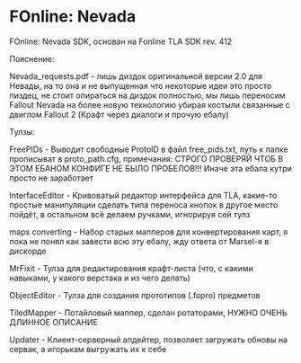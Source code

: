 # FOnline: Nevada
FOnline: Nevada SDK, основан на Fonline TLA SDK rev. 412

Пояснение:

Nevada_requests.pdf - лишь диздок оригинальной версии 2.0 для Невады, на то она и не выпущенная что некоторые идеи это просто пиздец, не стоит опираться на диздок полностью, мы лишь переносим Fallout Nevada на более новую технологию убирая костыли связанные с двиглом Fallout 2 (Крафт через диалоги и прочую ебалу)

Тулзы:

FreePIDs - Выводит свободные ProtoID в файл free_pids.txt, путь к папке прописыват в proto_path.cfg, примечания: СТРОГО ПРОВЕРЯЙ ЧТОБ В ЭТОМ ЕБАНОМ КОНФИГЕ НЕ БЫЛО ПРОБЕЛОВ!!! Иначе эта ебала кутри просто не заработает

InterfaceEditor - Кривоватый редактор интерфейса для TLA, какие-то простые манипуляции сделать типа переноса кнопок в другое место пойдёт, в остальном всё делаем ручками, игнорируя сей тулз

maps converting - Набор старых мапперов для конвертирования карт, я пока не понял как завести всю эту ебалу, жду ответа от Marsel-я в дискорде

MrFixit - Тулза для редактирования крафт-листа (что, с какими навыками, у какого верстака и из чего делать)

ObjectEditor - Тулза для создания прототипов (.fopro) предметов

TiledMapper - Потайловый маппер, сделан ротаторами, НУЖНО ОЧЕНЬ ДЛИННОЕ ОПИСАНИЕ 

Updater - Клиент-серверный апдейтер, позволяет загружать обновы на сервак, а игорькам выгружать их к себе

